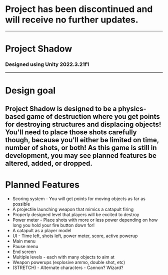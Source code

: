 # Project has been discontinued and will receive no further updates.
---
# Project Shadow
### Designed using Unity 2022.3.21f1
---
# Design goal
Project Shadow is designed to be a physics-based game of destruction where you get points for destroying structures and displacing objects! You'll need to place those shots carefully though, because you'll either be limited on time, number of shots, or both! As this game is still in development, you may see planned features be altered, added, or dropped.
---
# Planned Features
- Scoring system - You will get points for moving objects as far as possible
- A projectile launching weapon that mimics a catapult firing
- Properly designed level that players will be excited to destroy
- Power meter - Place shots with more or less power depending on how long you hold your fire button down for!
- A catapult as a player model
- UI - Time left, shots left, power meter, score, active powerup
- Main menu
- Pause menu
- End screen
- Multiple levels - each with many objects to aim at
- Weapon powerups (explosive ammo, double shot, etc)
- (STRETCH) - Alternate characters - Cannon? Wizard?
